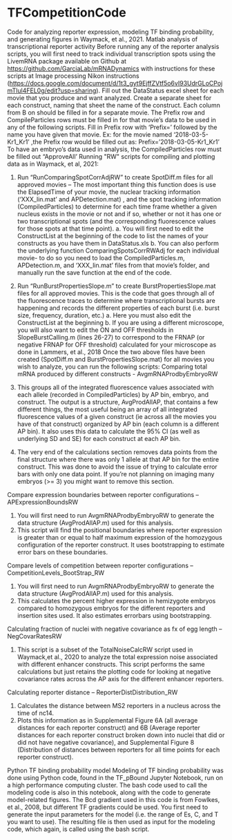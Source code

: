 # TFCompetitionCode
Code for analyzing reporter expression, modeling TF binding probability, and generating figures in Waymack, et al., 2021. 
Matlab analysis of transcriptional reporter activity
Before running any of the reporter analysis scripts, you will first need to track individual transcription spots using the LivemRNA package available on Github at  https://github.com/GarciaLab/mRNADynamics with instructions for these scripts at Image processing Nikon instructions (https://docs.google.com/document/d/1t3_gyt9EjffZVtf5o6vI93UdrGLoCPojmTlul4FEL0g/edit?usp=sharing). Fill out the DataStatus excel sheet for each movie that you produce and want analyzed. Create a separate sheet for each construct, naming that sheet the name of the construct. Each column from B on should be filled in for a separate movie. The Prefix row and CompileParticles rows must be filled in for that movie’s data to be used in any of the following scripts. Fill in Prefix row with ‘Prefix=’ followed by the name you have given that movie. Ex: for the movie named ‘2018-03-5-Kr1_Kr1’ ,the Prefix row would be filled out as: Prefix=’2018-03-05-Kr1_Kr1’ To have an embryo’s data used in analysis, the CompiledParticles row must be filled out “ApproveAll’
Running "RW" scripts for compiling and plotting data as in Waymack, et al, 2021:
1.	Run “RunComparingSpotCorrAdjRW” to create SpotDiff.m files for all approved movies – The most important thing this function does is use the ElapsedTime of your movie, the nuclear tracking information (‘XXX_lin.mat’ and APDetection.mat) , and the spot tracking information (CompiledParticles) to determine for each time frame whether a given nucleus exists in the movie or not and if so, whether or not it has one or two transcriptional spots (and the corresponding fluorescence values for those spots at that time point). a. You will first need to edit the ConstructList at the beginning of the code to list the names of your constructs as you have them in DataStatus.xls b. You can also perform the underlying function ComparingSpotsCorrRWAdj for each individual movie- to do so you need to load the CompiledParticles.m, APDetection.m, and ‘XXX_lin.mat’ files from that movie’s folder, and manually run the save function at the end of the code.
2.	Run “RunBurstPropertiesSlope.m” to create BurstPropertiesSlope.mat files for all approved movies. This is the code that goes through all of the fluorescence traces to determine where transcriptional bursts are happening and records the different properties of each burst (i.e. burst size, frequency, duration, etc.) a. Here you must also edit the ConstructList at the beginning b. If you are using a different microscope, you will also want to edit the ON and OFF thresholds in SlopeBurstCalling.m (lines 26-27) to correspond to the FRNAP (or negative FRNAP for OFF threshold) calculated for your microscope as done in Lammers, et al., 2018
Once the two above files have been created (SpotDiff.m and BurstPropertiesSlope.mat) for all movies you wish to analyze, you can run the following scripts:
Comparing total mRNA produced by different constructs - AvgmRNAProdbyEmbryoRW

1.	This groups all of the integrated fluorescence values associated with each allele (recorded in CompiledParticles) by AP bin, embryo, and construct. The output is a structure, AvgProdAllAP, that contains a few different things, the most useful being an array of all integrated fluorescence values of a given construct (ie across all the movies you have of that construct) organized by AP bin (each column is a different AP bin). It also uses this data to calculate the 95% CI (as well as underlying SD and SE) for each construct at each AP bin.
2.	The very end of the calculations section removes data points from the final structure where there was only 1 allele at that AP bin for the entire construct. This was done to avoid the issue of trying to calculate error bars with only one data point. If you’re not planning on imaging many embryos (>= 3) you might want to remove this section.

Compare expression boundaries between reporter configurations – APExpressionBoundsRW
1.	You will first need to run AvgmRNAProdbyEmbryoRW to generate the data structure (AvgProdAllAP.m) used for this analysis. 
2.	This script will find the positional boundaries where reporter expression is greater than or equal to half maximum expression of the homozygous configuration of the reporter construct. It uses bootstrapping to estimate error bars on these boundaries. 

Compare levels of competition between reporter configurations – CompetitionLevels_BootStrap_RW
1.	You will first need to run AvgmRNAProdbyEmbryoRW to generate the data structure (AvgProdAllAP.m) used for this analysis. 
2.	This calculates the percent higher expression in hemizygote embryos compared to homozygous embryos for the different reporters and insertion sites used. It also estimates errorbars using bootstrapping. 

Calculating fraction of nuclei with negative covariance as fx of egg length – NegCovarRatesRW
1.	This script is a subset of the TotalNoiseCalcRW script used in Waymack,et al., 2020 to analyze the total expression noise associated with different enhancer constructs. This script performs the same calculations but just retains the plotting code for looking at negative covariance rates across the AP axis for the different enhancer reporters. 

Calculating reporter distance – ReporterDistDistribution_RW
1.	Calculates the distance between MS2 reporters in a nucleus across the time of nc14. 
2.	Plots this information as in Supplemental Figure 6A (all average distances for each reporter construct) and 6B (Average reporter distances for each reporter construct broken down into nuclei that did or did not have negative covariance), and Supplemental Figure 8 (Distribution of distances between reporters for all time points for each reporter construct). 


Python TF binding probability model
Modeling of TF binding probability was done using Python code, found in the TF_pBound Jupyter Notebook, run on a high performance computing cluster. The bash code used to call the modeling code is also in this notebook, along with the code to generate model-related figures. 
The Bcd gradient used in this code is from Fowlkes, et al., 2008, but different TF gradients could be used. You first need to generate the input parameters for the model (i.e. the range of Es, C, and T you want to use). The resulting file is then used as input for the modeling code, which again, is called using the bash script.   
